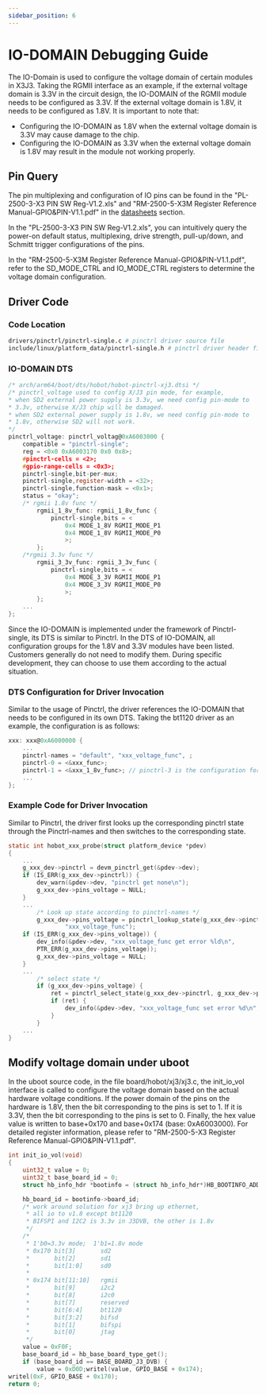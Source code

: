 ```yaml
---
sidebar_position: 6
---
```

# IO-DOMAIN Debugging Guide

The IO-Domain is used to configure the voltage domain of certain modules in X3J3. Taking the RGMII interface as an example, if the external voltage domain is 3.3V in the circuit design, the IO-DOMAIN of the RGMII module needs to be configured as 3.3V. If the external voltage domain is 1.8V, it needs to be configured as 1.8V. It is important to note that:

- Configuring the IO-DOMAIN as 1.8V when the external voltage domain is 3.3V may cause damage to the chip.
- Configuring the IO-DOMAIN as 3.3V when the external voltage domain is 1.8V may result in the module not working properly.

## Pin Query

The pin multiplexing and configuration of IO pins can be found in the "PL-2500-3-X3 PIN SW Reg-V1.2.xls" and "RM-2500-5-X3M Register Reference Manual-GPIO&PIN-V1.1.pdf" in the [datasheets](https://archive.d-robotics.cc/downloads/en/datasheets/) section.

In the "PL-2500-3-X3 PIN SW Reg-V1.2.xls", you can intuitively query the power-on default status, multiplexing, drive strength, pull-up/down, and Schmitt trigger configurations of the pins.

In the "RM-2500-5-X3M Register Reference Manual-GPIO&PIN-V1.1.pdf", refer to the SD_MODE_CTRL and IO_MODE_CTRL registers to determine the voltage domain configuration.

## Driver Code

### Code Location

```bash
drivers/pinctrl/pinctrl-single.c # pinctrl driver source file
include/linux/platform_data/pinctrl-single.h # pinctrl driver header file
```

### IO-DOMAIN DTS

```c
/* arch/arm64/boot/dts/hobot/hobot-pinctrl-xj3.dtsi */
/* pinctrl_voltage used to config X/J3 pin mode, for example,
* when SD2 external power supply is 3.3v, we need config pin-mode to
* 3.3v, otherwise X/J3 chip will be damaged.
* when SD2 external power supply is 1.8v, we need config pin-mode to
* 1.8v, otherwise SD2 will not work.
*/
pinctrl_voltage: pinctrl_voltag@0xA6003000 {
    compatible = "pinctrl-single";
    reg = <0x0 0xA6003170 0x0 0x8>;
    #pinctrl-cells = <2>;
    #gpio-range-cells = <0x3>;
    pinctrl-single,bit-per-mux;
    pinctrl-single,register-width = <32>;
    pinctrl-single,function-mask = <0x1>;
    status = "okay";
    /* rgmii 1.8v func */
        rgmii_1_8v_func: rgmii_1_8v_func {
            pinctrl-single,bits = <
                0x4 MODE_1_8V RGMII_MODE_P1
                0x4 MODE_1_8V RGMII_MODE_P0
                >;
        };
    /*rgmii 3.3v func */
        rgmii_3_3v_func: rgmii_3_3v_func {
            pinctrl-single,bits = <
                0x4 MODE_3_3V RGMII_MODE_P1
                0x4 MODE_3_3V RGMII_MODE_P0
                >;
        };
    ...
};
```

Since the IO-DOMAIN is implemented under the framework of Pinctrl-single, its DTS is similar to Pinctrl. In the DTS of IO-DOMAIN, all configuration groups for the 1.8V and 3.3V modules have been listed. Customers generally do not need to modify them. During specific development, they can choose to use them according to the actual situation.

### DTS Configuration for Driver Invocation

Similar to the usage of Pinctrl, the driver references the IO-DOMAIN that needs to be configured in its own DTS. Taking the bt1120 driver as an example, the configuration is as follows:

```c
xxx: xxx@0xA6000000 {
    ...
    pinctrl-names = "default", "xxx_voltage_func", ;
    pinctrl-0 = <&xxx_func>;
    pinctrl-1 = <&xxx_1_8v_func>; // pinctrl-3 is the configuration for 1.8V IO-DOMAIN
    ...
};
```

### Example Code for Driver Invocation

Similar to Pinctrl, the driver first looks up the corresponding pinctrl state through the Pinctrl-names and then switches to the corresponding state.

```c
static int hobot_xxx_probe(struct platform_device *pdev)
{
    ...
    g_xxx_dev->pinctrl = devm_pinctrl_get(&pdev->dev);
    if (IS_ERR(g_xxx_dev->pinctrl)) {
        dev_warn(&pdev->dev, "pinctrl get none\n");
        g_xxx_dev->pins_voltage = NULL;
    }
    ...
        /* Look up state according to pinctrl-names */
        g_xxx_dev->pins_voltage = pinctrl_lookup_state(g_xxx_dev->pinctrl,
                "xxx_voltage_func");
    if (IS_ERR(g_xxx_dev->pins_voltage)) {
        dev_info(&pdev->dev, "xxx_voltage_func get error %ld\n",
        PTR_ERR(g_xxx_dev->pins_voltage));
        g_xxx_dev->pins_voltage = NULL;
    }
    ...
        /* select state */
        if (g_xxx_dev->pins_voltage) {
            ret = pinctrl_select_state(g_xxx_dev->pinctrl, g_xxx_dev->pins_voltage);
            if (ret) {
                dev_info(&pdev->dev, "xxx_voltage_func set error %d\n", ret);
            }
        }
    ...
}
```

## Modify voltage domain under uboot

In the uboot source code, in the file board/hobot/xj3/xj3.c, the init_io_vol interface is called to configure the voltage domain based on the actual hardware voltage conditions. If the power domain of the pins on the hardware is 1.8V, then the bit corresponding to the pins is set to 1. If it is 3.3V, then the bit corresponding to the pins is set to 0. Finally, the hex value value is written to base+0x170 and base+0x174 (base: 0xA6003000). For detailed register information, please refer to "RM-2500-5-X3 Register Reference Manual-GPIO&PIN-V1.1.pdf".

```c
int init_io_vol(void)
{
    uint32_t value = 0;
    uint32_t base_board_id = 0;
    struct hb_info_hdr *bootinfo = (struct hb_info_hdr*)HB_BOOTINFO_ADDR;

    hb_board_id = bootinfo->board_id;
    /* work around solution for xj3 bring up ethernet,
     * all io to v1.8 except bt1120
     * BIFSPI and I2C2 is 3.3v in J3DVB, the other is 1.8v
     */
    /*
     * 1'b0=3.3v mode;  1'b1=1.8v mode
     * 0x170 bit[3]       sd2
     *       bit[2]       sd1
     *       bit[1:0]     sd0
     *
     * 0x174 bit[11:10]   rgmii
     *       bit[9]       i2c2
     *       bit[8]       i2c0
     *       bit[7]       reserved
     *       bit[6:4]     bt1120
     *       bit[3:2]     bifsd
     *       bit[1]       bifspi
     *       bit[0]       jtag
     */
    value = 0xF0F;
    base_board_id = hb_base_board_type_get();
    if (base_board_id == BASE_BOARD_J3_DVB) {
        value = 0xD0D;writel(value, GPIO_BASE + 0x174);
writel(0xF, GPIO_BASE + 0x170);
return 0;